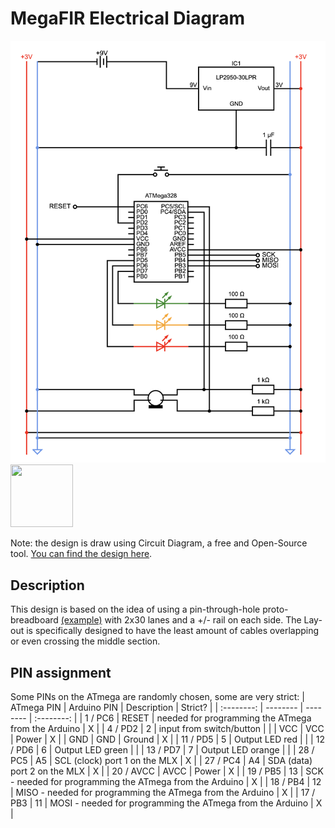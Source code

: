 # MegaFIR Electrical Diagram

![Electrical Diagram](/Pictures/MegaFIR_ElectricalDiagram_v001.png?v=4&s=200 "electrical diagram MegaFIR")
<img src="https://github.com/MakeInBelgium/No-Touch-IR-Thermometer/blob/master/Mega_FIR/Pictures/MegaFIR_ElectricalDiagram_v001.png" width="100" height="100">

Note: the design is draw using Circuit Diagram, a free and Open-Source tool. [You can find the design here](https://www.circuit-diagram.org/circuits/e216c06a74a149ee9efb37499b95ee45).

## Description
This design is based on the idea of using a pin-through-hole proto-breadboard [(example)](https://www.adafruit.com/product/571) with 2x30 lanes and a +/- rail on each side. The Lay-out is specifically designed to have the least amount of cables overlapping or even crossing the middle section. 

## PIN assignment
Some PINs on the ATmega are randomly chosen, some are very strict:
| ATmega PIN | Arduino PIN | Description | Strict? |
| :--------: | -------- | -------- | :--------: | 
| 1 / PC6 | RESET | needed for programming the ATmega from the Arduino | X |
| 4 / PD2 | 2 | input from switch/button |  |
| VCC | VCC | Power | X |
| GND | GND | Ground | X |
| 11 / PD5 | 5 | Output LED red | |
| 12 / PD6 | 6 | Output LED green | | 
| 13 / PD7 | 7 | Output LED orange | | 
| 28 / PC5 | A5 | SCL (clock) port 1 on the MLX | X |
| 27 / PC4 | A4 | SDA (data) port 2 on the MLX | X |
| 20 / AVCC | AVCC | Power | X |
| 19 / PB5 | 13 | SCK - needed for programming the ATmega from the Arduino | X |
| 18 / PB4 | 12 | MISO - needed for programming the ATmega from the Arduino | X |
| 17 / PB3 | 11 | MOSI - needed for programming the ATmega from the Arduino | X |

